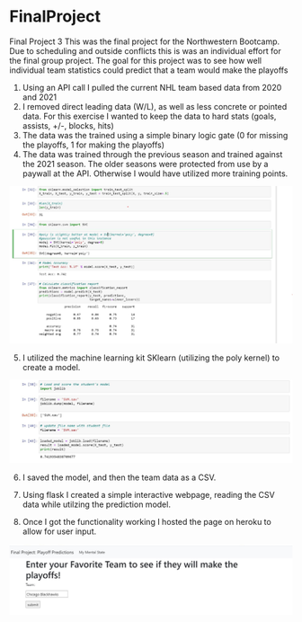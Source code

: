 # FinalProject
Final Project 3
This was the final project for the Northwestern Bootcamp. Due to scheduling and outside conflicts this is was an individual effort for the final group project. The goal for this project was to see how well individual team statistics could predict that a team would make the playoffs


1. Using an API call I pulled the current NHL team based data from 2020 and 2021
2. I removed direct leading data (W/L), as well as less concrete  or pointed data. For this exercise I wanted to keep the data to hard stats (goals, assists, +/-, blocks, hits)
3. The data was the trained using a simple binary logic gate (0 for missing the playoffs, 1 for making the playoffs)
4. The data was trained through the previous season and trained against the 2021 season. The older seasons were protected from use by a paywall at the API. Otherwise I would have utilized more training points. 

![Data Cleaning](SKLearnSnapshot.jpg)

5. I utilized the machine learning kit SKlearn (utilizing the poly kernel) to create a model. 

![Saving as Model](savingasmodel.jpg)


6. I saved the model, and then the team data as a CSV.

7. Using flask I created a simple interactive webpage, reading the CSV data while utilzing the prediction model. 

8. Once I got the functionality working I hosted the page on heroku to allow for user input. 


![Web App](webapp.jpg)